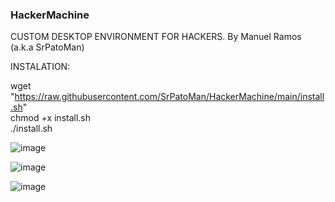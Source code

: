 ### HackerMachine ###

CUSTOM DESKTOP ENVIRONMENT FOR HACKERS. By Manuel Ramos (a.k.a SrPatoMan)

INSTALATION:

wget "https://raw.githubusercontent.com/SrPatoMan/HackerMachine/main/install.sh"  
chmod +x install.sh  
./install.sh  






![image](https://github.com/user-attachments/assets/5eefeaf6-a624-4c8b-aae2-0d6c759f3a9b)





![image](https://github.com/user-attachments/assets/9bbc216f-307d-4cfd-8183-65620de8588d)





![image](https://github.com/user-attachments/assets/f66f6f9a-e5b0-442d-9263-f6ffd4f6c992)

